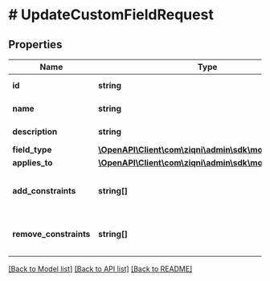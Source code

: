 # # UpdateCustomFieldRequest

## Properties

Name | Type | Description | Notes
------------ | ------------- | ------------- | -------------
**id** | **string** | A unique system generated identifier |
**name** | **string** | The name of a Custom field | [optional]
**description** | **string** | The description of a Custom field | [optional]
**field_type** | [**\OpenAPI\Client\com\ziqni\admin\sdk\model\FieldType**](FieldType.md) |  | [optional]
**applies_to** | [**\OpenAPI\Client\com\ziqni\admin\sdk\model\AppliesTo**](AppliesTo.md) |  | [optional]
**add_constraints** | **string[]** | For example \&quot;required\&quot; to indicate the field is required. | [optional]
**remove_constraints** | **string[]** | For example \&quot;required\&quot; to indicate the field is required. | [optional]

[[Back to Model list]](../../README.md#models) [[Back to API list]](../../README.md#endpoints) [[Back to README]](../../README.md)
